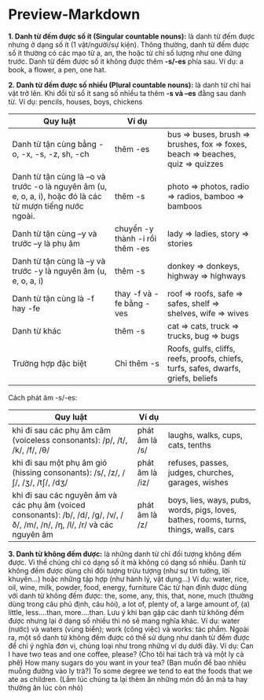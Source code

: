 # Preview-Markdown

**1. Danh từ đếm được số ít (Singular countable nouns):** là danh từ đếm được nhưng ở dạng số ít (1 vật/người/sự kiện). Thông thường, danh từ đếm được số ít thường có các mạo từ a, an, the hoặc từ chỉ số lượng như one đứng trước. Danh từ đếm được số ít không được thêm **-s/-es** phía sau. Ví dụ: a book, a flower, a pen, one hat.

**2. Danh từ đếm được số nhiều (Plural countable nouns):** là danh từ chỉ hai vật trở lên. Khi đổi từ số ít sang số nhiều ta thêm **-s và –es** đằng sau danh từ. Ví dụ: pencils, houses, boys, chickens

| Quy luật                                                                                                  | Ví dụ                           |                                                                                    |
|-----------------------------------------------------------------------------------------------------------|---------------------------------|------------------------------------------------------------------------------------|
| Danh từ tận cùng bằng -o, -x, -s, -z, sh, -ch                                                             | thêm -es                        | bus ⇒ buses, brush ⇒ brushes, fox ⇒ foxes, beach ⇒ beaches, quiz ⇒ quizzes         |
| Danh từ tận cùng là –o và trước -o là nguyên âm (u, e, o, a, i), hoặc đó là các từ mượn tiếng nước ngoài. | thêm -s                         | photo ⇒ photos, radio ⇒ radios, bamboo ⇒ bamboos                                   |
| Danh từ tận cùng –y và trước –y là phụ âm                                                                 | chuyển -y thành -i rồi thêm -es | lady ⇒ ladies, story ⇒ stories                                                     |
| Danh từ tận cùng là –y và trước -y là nguyên âm (u, e, o, a, i)                                           | thêm -s                         | donkey ⇒ donkeys, highway ⇒ highways                                               |
| Danh từ tận cùng là -f hay -fe                                                                            | thay -f và -fe bằng -ves        | roof ⇒ roofs, safe ⇒ safes, shelf ⇒ shelves, wife ⇒ wives                          |
| Danh từ khác                                                                                              | thêm -s                         | cat ⇒ cats, truck ⇒ trucks, bug ⇒ bugs                                             |
| Trường hợp đặc biệt                                                                                       | Chỉ thêm -s                     | Roofs, gulfs, cliffs, reefs, proofs, chiefs, turfs, safes, dwarfs, griefs, beliefs |

Cách phát âm -s/-es:

| Quy luật                                                                                                                     | Ví dụ           |                                                                                       |
|------------------------------------------------------------------------------------------------------------------------------|-----------------|---------------------------------------------------------------------------------------|
| khi đi sau các phụ âm câm (voiceless consonants): /p/, /t/, /k/, /f/, /θ/                                                    | phát âm là /s/  | laughs, walks, cups, cats, tenths                                                     |
| khi đi sau một phụ âm gió (hissing consonants): /s/, /z/, /ʃ/, /ʒ/, /tʃ/, /dʒ/                                               | phát âm là /iz/ | refuses, passes, judges, churches, garages, wishes                                    |
| khi đi sau các nguyên âm và các phụ âm (voiced consonants): /b/, /d/, /g/, /v/, /ð/, /m/, /n/, /ŋ, /l/, /r/ và các nguyên âm | phát âm là /z/  | boys, lies, ways, pubs, words, pigs, loves, bathes, rooms, turns, things, walls, cars | ** Các từ hạn định (Determiners) được dùng với danh từ đếm được: a, an, the (mạo từ), some, any, this, that, these, those, none, one, two, three, many, a lot of, plenty of, a large / great number of, (a) few, fewer… than, more….than.

**3. Danh từ không đếm được:** là những danh từ chỉ đối tượng không đếm được. Vì thế chúng chỉ có dạng số ít mà không có dạng số nhiều. Danh từ không đếm được dùng chỉ đối tượng trừu tượng (như sự tin tưởng, lời khuyên…) hoặc những tập hợp (như hành lý, vật dụng…) Ví dụ: water, rice, oil, wine, milk, powder, food, energy, furniture
Các từ hạn định được dùng với danh từ không đếm được: the, some, any, this, that, none, much (thường dùng trong câu phủ định, câu hỏi), a lot of, plenty of, a large amount of, (a) little, less….than, more….than.
Lưu ý khi bạn gặp các danh từ không đếm được nhưng lại ở dạng số nhiều thì nó sẽ mang nghĩa khác. Ví dụ: water (nước) và waters (vùng biển); work (công việc) và works: tác phẩm.
Ngoài ra, một số danh từ không đếm được có thể sử dụng như danh từ đếm được để chỉ ý nghĩa đơn vị, chủng loại như trong những ví dụ dưới đây. Ví dụ: Can I have two teas and one coffee, please? (Cho tôi hai tách trà và một ly cà phê)
How many sugars do you want in your tea? (Bạn muốn để bao nhiêu muỗng đường vào ly trà?)
To some degree we tend to eat the foods that we ate as children. (Lắm lúc chúng ta lại thèm ăn những món đồ ăn mà ta hay thường ăn lúc còn nhỏ)
